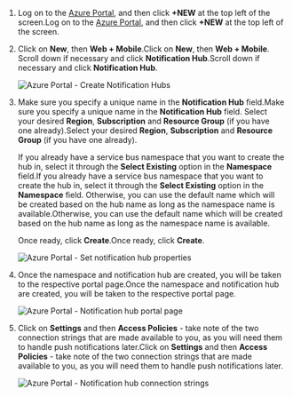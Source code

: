 

1. <span data-ttu-id="03f5e-101">Log on to the [Azure Portal](https://portal.azure.com), and then click **+NEW** at the top left of the screen.</span><span class="sxs-lookup"><span data-stu-id="03f5e-101">Log on to the [Azure Portal](https://portal.azure.com), and then click **+NEW** at the top left of the screen.</span></span>
2. <span data-ttu-id="03f5e-102">Click on **New**, then **Web + Mobile**.</span><span class="sxs-lookup"><span data-stu-id="03f5e-102">Click on **New**, then **Web + Mobile**.</span></span> <span data-ttu-id="03f5e-103">Scroll down if necessary and click **Notification Hub**.</span><span class="sxs-lookup"><span data-stu-id="03f5e-103">Scroll down if necessary and click **Notification Hub**.</span></span>
   
      ![Azure Portal - Create Notification Hubs](https://docstestmedia1.blob.core.windows.net/azure-media/includes/media/notification-hubs-portal-create-new-hub/notification-hubs-azure-portal-create.png)
      
3. <span data-ttu-id="03f5e-105">Make sure you specify a unique name in the **Notification Hub** field.</span><span class="sxs-lookup"><span data-stu-id="03f5e-105">Make sure you specify a unique name in the **Notification Hub** field.</span></span> <span data-ttu-id="03f5e-106">Select your desired **Region**, **Subscription** and **Resource Group** (if you have one already).</span><span class="sxs-lookup"><span data-stu-id="03f5e-106">Select your desired **Region**, **Subscription** and **Resource Group** (if you have one already).</span></span> 
   
    <span data-ttu-id="03f5e-107">If you already have a service bus namespace that you want to create the hub in, select it through the **Select Existing** option in the **Namespace** field.</span><span class="sxs-lookup"><span data-stu-id="03f5e-107">If you already have a service bus namespace that you want to create the hub in, select it through the **Select Existing** option in the **Namespace** field.</span></span>  <span data-ttu-id="03f5e-108">Otherwise, you can use the default name which will be created based on the hub name as long as the namespace name is available.</span><span class="sxs-lookup"><span data-stu-id="03f5e-108">Otherwise, you can use the default name which will be created based on the hub name as long as the namespace name is available.</span></span> 
   
    <span data-ttu-id="03f5e-109">Once ready, click **Create**.</span><span class="sxs-lookup"><span data-stu-id="03f5e-109">Once ready, click **Create**.</span></span>
   
      ![Azure Portal - Set notification hub properties](https://docstestmedia1.blob.core.windows.net/azure-media/includes/media/notification-hubs-portal-create-new-hub/notification-hubs-azure-portal-settings.png)
4. <span data-ttu-id="03f5e-111">Once the namespace and notification hub are created, you will be taken to the respective portal page.</span><span class="sxs-lookup"><span data-stu-id="03f5e-111">Once the namespace and notification hub are created, you will be taken to the respective portal page.</span></span> 
   
      ![Azure Portal - Notification hub portal page](https://docstestmedia1.blob.core.windows.net/azure-media/includes/media/notification-hubs-portal-create-new-hub/notification-hubs-azure-portal-page.png)
5. <span data-ttu-id="03f5e-113">Click on **Settings** and then **Access Policies** - take note of the two connection strings that are made available to you, as you will need them to handle push notifications later.</span><span class="sxs-lookup"><span data-stu-id="03f5e-113">Click on **Settings** and then **Access Policies** - take note of the two connection strings that are made available to you, as you will need them to handle push notifications later.</span></span>
   
      ![Azure Portal - Notification hub connection strings](https://docstestmedia1.blob.core.windows.net/azure-media/includes/media/notification-hubs-portal-create-new-hub/notification-hubs-connection-strings-portal.png)





